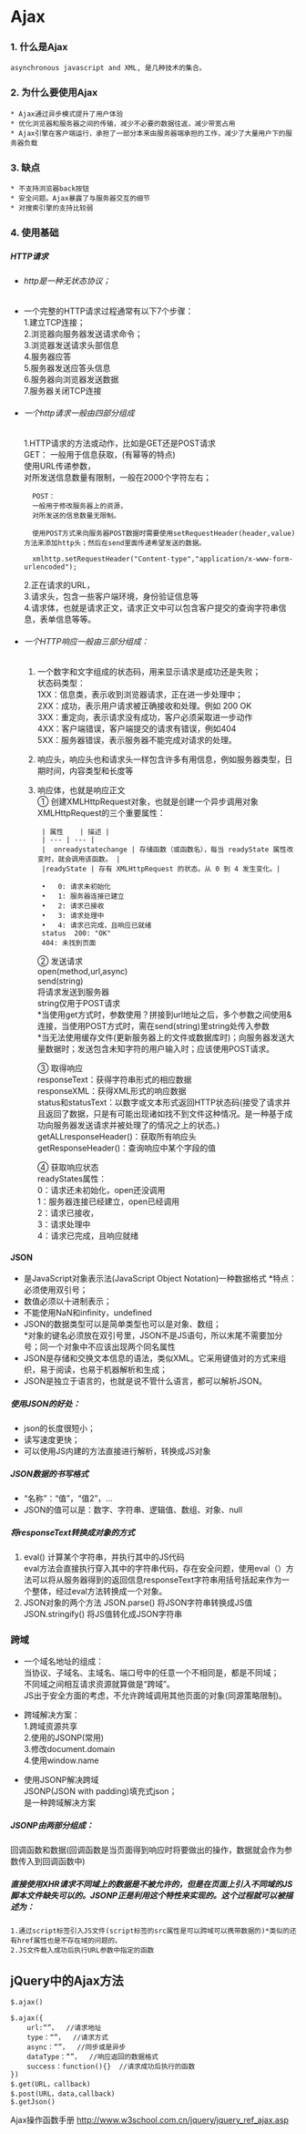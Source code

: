 # Ajax  
### 1. 什么是Ajax  
	asynchronous javascript and XML, 是几种技术的集合。  
### 2. 为什么要使用Ajax  
	* Ajax通过异步模式提升了用户体验  
	* 优化浏览器和服务器之间的传输，减少不必要的数据往返，减少带宽占用  
	* Ajax引擎在客户端运行，承担了一部分本来由服务器端承担的工作，减少了大量用户下的服务器负载  
### 3. 缺点  
	* 不支持浏览器back按钮  
	* 安全问题。Ajax暴露了与服务器交互的细节  
	* 对搜索引擎的支持比较弱  
### 4. 使用基础  
##### HTTP请求  
* ###### http是一种无状态协议；  
* 一个完整的HTTP请求过程通常有以下7个步骤：  
	1.建立TCP连接；  
	2.浏览器向服务器发送请求命令；  
	3.浏览器发送请求头部信息  
	4.服务器应答  
	5.服务器发送应答头信息  
	6.服务器向浏览器发送数据  
	7.服务器关闭TCP连接  
* ###### 一个http请求一般由四部分组成  
	1.HTTP请求的方法或动作，比如是GET还是POST请求  
		GET：
        一般用于信息获取，(有幂等的特点)  
        使用URL传递参数，  
        对所发送信息数量有限制，一般在2000个字符左右；  

		POST：
        一般用于修改服务器上的资源，  
        对所发送的信息数量无限制。

        使用POST方式来向服务器POST数据时需要使用setRequestHeader(header,value)方法来添加http头；然后在send里面传递希望发送的数据。  
        
        xmlhttp.setRequestHeader("Content-type","application/x-www-form-urlencoded");  
	2.正在请求的URL，  
	3.请求头，包含一些客户端环境，身份验证信息等  
	4.请求体，也就是请求正文，请求正文中可以包含客户提交的查询字符串信息，表单信息等等。  
* ###### 一个HTTP响应一般由三部分组成：  
	1. 一个数字和文字组成的状态码，用来显示请求是成功还是失败；  
    	状态码类型：  
        1XX：信息类，表示收到浏览器请求，正在进一步处理中；  
    	2XX：成功，表示用户请求被正确接收和处理。例如 200 OK  
    	3XX：重定向，表示请求没有成功，客户必须采取进一步动作  
    	4XX：客户端错误，客户端提交的请求有错误，例如404  
    	5XX：服务器错误，表示服务器不能完成对请求的处理。  
        
    2. 响应头，响应头也和请求头一样包含许多有用信息，例如服务器类型，日期时间，内容类型和长度等  
    
    3. 响应体，也就是响应正文  
		① 创建XMLHttpRequest对象，也就是创建一个异步调用对象  
    		XMLHttpRequest的三个重要属性：  
    
            | 属性	| 描述 |  
            | --- | --- |  
            |  onreadystatechange |	存储函数（或函数名），每当 readyState 属性改变时，就会调用该函数。 |  
            |readyState	| 存有 XMLHttpRequest 的状态。从 0 到 4 发生变化。|  
        
            •	0: 请求未初始化  
            •	1: 服务器连接已建立  
            •	2: 请求已接收  
            •	3: 请求处理中  
            •	4: 请求已完成，且响应已就绪  
            status	200: "OK"  
            404: 未找到页面  
  
        ② 发送请求  
            open(method,url,async)  
            send(string)  
                将请求发送到服务器  
                string仅用于POST请求  
            *当使用get方式时，参数使用？拼接到url地址之后，多个参数之间使用&连接，当使用POST方式时，需在send(string)里string处传入参数  
            *当无法使用缓存文件(更新服务器上的文件或数据库时)；向服务器发送大量数据时；发送包含未知字符的用户输入时；应该使用POST请求。  

        ③ 取得响应  
            responseText：获得字符串形式的相应数据  
            responseXML：获得XML形式的响应数据  
            status和statusText：以数字或文本形式返回HTTP状态码(接受了请求并且返回了数据，只是有可能出现诸如找不到文件这种情况。是一种基于成功向服务器发送请求并被处理了的情况之上的状态。)  
        	getALLresponseHeader()：获取所有响应头  
            getResponseHeader()：查询响应中某个字段的值  
            
        ④ 获取响应状态  
            readyStates属性：  
			0：请求还未初始化，open还没调用  
			1：服务器连接已经建立，open已经调用  
			2：请求已接收，    
			3：请求处理中    
			4：请求已完成，且响应就绪    
            
#### JSON    
* 是JavaScript对象表示法(JavaScript Object Notation)一种数据格式 *特点：必须使用双引号；  
* 数值必须以十进制表示；  
* 不能使用NaN和infinity，undefined  
* JSON的数据类型可以是简单类型也可以是对象、数组；  
*对象的键名必须放在双引号里，JSON不是JS语句，所以末尾不需要加分号；同一个对象中不应该出现两个同名属性  
* JSON是存储和交换文本信息的语法，类似XML。它采用键值对的方式来组织，易于阅读，也易于机器解析和生成；  
* JSON是独立于语言的，也就是说不管什么语言，都可以解析JSON。  

##### 使用JSON的好处：  
* json的长度很短小；  
* 读写速度更快；  
* 可以使用JS内建的方法直接进行解析，转换成JS对象  
 
##### JSON数据的书写格式  
* “名称”：“值”，“值2”，…  
* JSON的值可以是：数字、字符串、逻辑值、数组、对象、null  
		  
##### 将responseText转换成对象的方式  
1. eval() 计算某个字符串，并执行其中的JS代码  
    eval方法会直接执行穿入其中的字符串代码，存在安全问题，使用eval（）方法可以将从服务器得到的返回信息responseText字符串用括号括起来作为一个整体，经过eval方法转换成一个对象。
2. JSON对象的两个方法
	JSON.parse() 将JSON字符串转换成JS值
	JSON.stringify() 将JS值转化成JSON字符串	  

### 跨域  
* 一个域名地址的组成：     
		当协议、子域名、主域名、端口号中的任意一个不相同是，都是不同域；  
		不同域之间相互请求资源就算做是“跨域”。  
		JS出于安全方面的考虑，不允许跨域调用其他页面的对象(同源策略限制)。  
	
* 跨域解决方案：  
		1.跨域资源共享  
		2.使用的JSONP(常用)  
		3.修改document.domain  
		4.使用window.name  

* 使用JSONP解决跨域  
		JSONP(JSON with padding)填充式json；  
        是一种跨域解决方案  

##### JSONP由两部分组成：
回调函数和数据(回调函数是当页面得到响应时将要做出的操作，数据就会作为参数传入到回调函数中)  
##### 直接使用XHR请求不同域上的数据是不被允许的，但是在页面上引入不同域的JS脚本文件缺失可以的。JSONP正是利用这个特性来实现的。这个过程就可以被描述为：  
    1.通过script标签引入JS文件(script标签的src属性是可以跨域可以携带数据的)*类似的还有href属性也是不存在域的问题的。  
    2.JS文件载入成功后执行URL参数中指定的函数  
  
## jQuery中的Ajax方法  
`$.ajax()`
```    
$.ajax({    
    url:“”，  //请求地址  
    type：“”，  //请求方式  
    async：“”，  //同步或是异步  
    dataType：“”，  //响应返回的数据格式  
    success：function(){}  //请求成功后执行的函数  
})  
$.get(URL，callback)  
$.post(URL，data,callback)  
$.getJson()  
```
Ajax操作函数手册 http://www.w3school.com.cn/jquery/jquery_ref_ajax.asp
